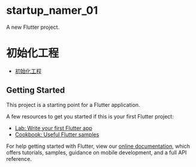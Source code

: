 # startup_namer_01

A new Flutter project.

# 初始化工程

- [初始化工程](https://codelabs.flutter-io.cn/codelabs/first-flutter-app-pt1-cn/index.html#2)

## Getting Started

This project is a starting point for a Flutter application.

A few resources to get you started if this is your first Flutter project:

- [Lab: Write your first Flutter app](https://flutter.dev/docs/get-started/codelab)
- [Cookbook: Useful Flutter samples](https://flutter.dev/docs/cookbook)

For help getting started with Flutter, view our
[online documentation](https://flutter.dev/docs), which offers tutorials,
samples, guidance on mobile development, and a full API reference.



